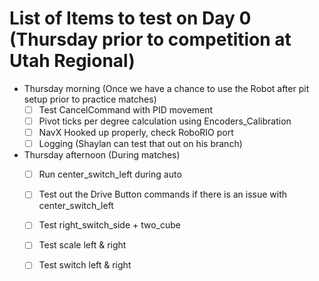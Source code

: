 # List of Items to test on Day 0 (Thursday prior to competition at Utah Regional)

- Thursday morning (Once we have a chance to use the Robot after pit setup prior to practice matches)
  - [ ] Test CancelCommand with PID movement
  - [ ] Pivot ticks per degree calculation using Encoders_Calibration
  - [ ] NavX Hooked up properly, check RoboRIO port
  - [ ] Logging (Shaylan can test that out on his branch)
  
- Thursday afternoon (During matches)
  - [ ] Run center_switch_left during auto  
  - [ ] Test out the Drive Button commands if there is an issue with center_switch_left
  - [ ] Test right_switch_side + two_cube
  - [ ] Test scale left & right
  - [ ] Test switch left & right
  
